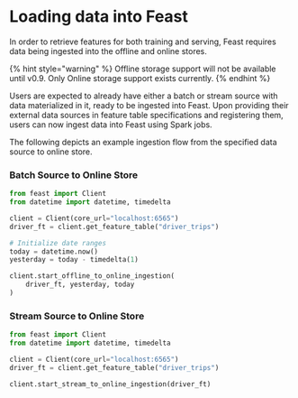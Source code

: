 # Loading data into Feast

In order to retrieve features for both training and serving, Feast requires data being ingested into the offline and online stores.

{% hint style="warning" %}
Offline storage support will not be available until v0.9. Only Online storage support exists currently.
{% endhint %}

Users are expected to already have either a batch or stream source with data materialized in it, ready to be ingested into Feast. Upon providing their external data sources in feature table specifications and registering them, users can now ingest data into Feast using Spark jobs.

The following depicts an example ingestion flow from the specified data source to online store.

### Batch Source to Online Store

```python
from feast import Client
from datetime import datetime, timedelta

client = Client(core_url="localhost:6565")
driver_ft = client.get_feature_table("driver_trips")

# Initialize date ranges
today = datetime.now()
yesterday = today - timedelta(1)

client.start_offline_to_online_ingestion(
    driver_ft, yesterday, today
)
```

### Stream Source to Online Store

```python
from feast import Client
from datetime import datetime, timedelta

client = Client(core_url="localhost:6565")
driver_ft = client.get_feature_table("driver_trips")

client.start_stream_to_online_ingestion(driver_ft)
```

